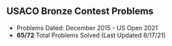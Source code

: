 ## USACO Bronze Contest Problems

- Problems Dated: December 2015 - US Open 2021 
- **65/72** Total Problems Solved (Last Updated 8/17/21)
